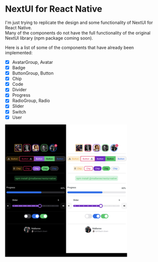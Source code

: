 # NextUI for React Native

I'm just trying to replicate the design and some functionality of NextUI for React Native.\
Many of the components do not have the full functionality of the original NextUI library (npm package coming soon).

Here is a list of some of the components that have already been implemented:

- [x] AvatarGroup, Avatar
- [x] Badge
- [x] ButtonGroup, Button
- [x] Chip
- [x] Code
- [x] Divider
- [x] Progress
- [x] RadioGroup, Radio
- [x] Slider
- [x] Switch
- [x] User

<div align="center">
    <div style="display: flex; align-items: flex-start;">
        <img src="./src/images/dark.png" alt="isolated" width="200"/>
        <img src="./src/images/light.png" alt="isolated" width="200"/>
    </div>
</div>
